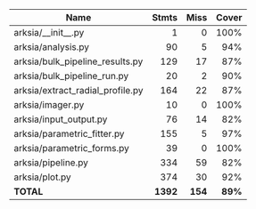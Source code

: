 | Name                               |    Stmts |     Miss |   Cover |
|----------------------------------- | -------: | -------: | ------: |
| arksia/\_\_init\_\_.py             |        1 |        0 |    100% |
| arksia/analysis.py                 |       90 |        5 |     94% |
| arksia/bulk\_pipeline\_results.py  |      129 |       17 |     87% |
| arksia/bulk\_pipeline\_run.py      |       20 |        2 |     90% |
| arksia/extract\_radial\_profile.py |      164 |       22 |     87% |
| arksia/imager.py                   |       10 |        0 |    100% |
| arksia/input\_output.py            |       76 |       14 |     82% |
| arksia/parametric\_fitter.py       |      155 |        5 |     97% |
| arksia/parametric\_forms.py        |       39 |        0 |    100% |
| arksia/pipeline.py                 |      334 |       59 |     82% |
| arksia/plot.py                     |      374 |       30 |     92% |
|                          **TOTAL** | **1392** |  **154** | **89%** |
